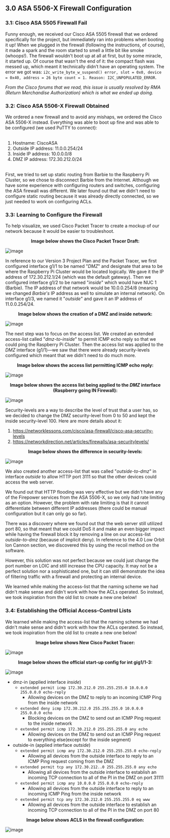 <h2>3.0 ASA 5506-X Firewall Configuration</h2>

<h3>3.1: Cisco ASA 5505 Firewall Fail</h3>

Funny enough, we received our Cisco ASA 5505 firewall that we ordered specifically for the project, but immediately ran into problems when booting it up! When we plugged in the firewall (following the instructions, of course), it made a spark and the room started to smell a little bit like smoke (whoops!). The firewall wouldn't boot up at all at first, but by some miracle, it started up. Of course that wasn't the end of it: the compact flash was messed up, which meant it technically didn’t have an operating system. The error we got was: `i2c_write_byte_w_suspend() error, slot = 0x0, device = 0x40, address = 26 byte count = 1. Reason: I2C_UNPOPULATED_ERROR`. 
<br>

*From the Cisco forums that we read, this issue is usually resolved by RMA (Return Merchandise Authorization) which is what we ended up doing.*

<h3>3.2: Cisco ASA 5506-X Firewall Obtained</h3>
We ordered a new firewall and to avoid any mishaps, we ordered the Cisco ASA 5506-X instead. Everything was able to boot up fine and was able to be configured (we used PuTTY to connect):
<br>
<br>

1. Hostname: CiscoASA
2. Outside IP address: 11.0.0.254/24
3. Inside IP address: 10.0.0.0/8
4. DMZ IP address: 172.30.212.0/24

<br>
First, we tried to set up static routing from Barbie to the Raspberry Pi Cluster, so we chose to disconnect Barbie from the Internet. Although we have some experience with configuring routers and switches, configuring the ASA firewall was different. We later found out that we didn't need to configure static routing because it was already directly connected, so we just needed to work on configuring ACLs. 

<h3>3.3: Learning to Configure the Firewall</h3>
To help visualize, we used Cisco Packet Tracer to create a mockup of our network because it would be easier to troubleshoot. 
<br>

**<p align="center">Image below shows the Cisco Packet Tracer Draft:</p>**

![image](https://github.com/itsvivianmill/Raspberry-Pi-Cluster/assets/116047994/646e8f2b-ad31-4e50-a034-ec433130b9fc)

In reference to our Version 3 Project Plan and the Packet Tracer, we first configured interface g1/1 to be named "*DMZ*" and designate that area to be where the Raspberry Pi Cluster would be located logically. We gave it the IP address of 172.30.212.1/24 (which was the default gateway). Then we configured interface g1/2 to be named "*inside*" which would have NUC 1 (Barbie). The IP address of that network would be 10.0.0.254/8 (meaning we changed *Barbie's* IP address as well to simulate an internal network). On interface g1/3, we named it "*outside*" and gave it an IP address of 11.0.0.254/24.

**<p align="center">Image below shows the creation of a DMZ and inside network:</p>**

![image](https://github.com/itsvivianmill/Raspberry-Pi-Cluster/assets/116047994/e78756b7-882d-4d17-82e7-fbaf64386422)

The next step was to focus on the access list. We created an extended access-list called "*dmz-to-inside*" to permit ICMP echo reply so that we could ping the Raspberry Pi Cluster. Then the access list was applied to the *DMZ* interface (g1/1)—we saw that there were already security-levels configured which meant that we didn't need to do much more. 

**<p align="center">Image below shows the access list permitting ICMP echo reply:</p>**

![image](https://github.com/itsvivianmill/Raspberry-Pi-Cluster/assets/116047994/e64d641d-0663-48e3-869a-aef7246204c1)

**<p align="center">Image below shows the access list being applied to the *DMZ* interface (Raspberry going IN Firewall):</p>**

![image](https://github.com/itsvivianmill/Raspberry-Pi-Cluster/assets/116047994/b7536183-e9a7-4e62-ae4e-aa8468f95bbc)

Security-levels are a way to describe the level of trust that a user has, so we decided to change the DMZ security-level from 0 to 50 and kept the inside security-level 100. Here are more details about it:
1. https://networklessons.com/cisco/asa-firewall/cisco-asa-security-levels
2. https://networkdirection.net/articles/firewalls/asa-securitylevels/ 

**<p align="center">Image below shows the difference in security-levels:</p>**

![image](https://github.com/itsvivianmill/Raspberry-Pi-Cluster/assets/116047994/f4f778d4-67b4-410c-98d4-b4316387023a)

We also created another access-list that was called "*outside-to-dmz*" in interface *outside* to allow HTTP port 3111 so that the other devices could access the web server. 

We found out that HTTP flooding was very effective but we didn't have any of the Firepower services from the ASA 5506-X, so we only had rate limiting as an option. However, the problem with rate limiting is that it cannot differentiate between different IP addresses (there could be manual configuration but it can only go so far). 

There was a discovery where we found out that the web server still utilized port 80, so that meant that we could DoS it and make an even bigger impact while having the firewall block it by removing a line on our access-list *outside-to-dmz* (because of implicit deny). In reference to the 4.0 Low Orbit Ion Cannon section, we discovered this by using the recoil method on the software. 

However, this solution was not perfect because we could just change the port number on LOIC and still increase the CPU capacity. It may not be a perfect solution nor a sophisticated one, but it can still demonstrate the idea of filtering traffic with a firewall and protecting an internal device. 

We learned while making the access-list that the naming scheme we had didn't make sense and didn't work with how the ACLs operated. So instead, we took inspiration from the old list to create a new one below!

<h3>3.4: Establishing the Official Access-Control Lists</h3>
We learned while making the access-list that the naming scheme we had didn't make sense and didn't work with how the ACLs operated. So instead, we took inspiration from the old list to create a new one below!

**<p align="center">Image below shows New Cisco Packet Tracer:</p>**
![image](https://github.com/itsvivianmill/Raspberry-Pi-Cluster/assets/116047994/0d5a2067-38ad-4427-aa24-1ab3093e0c39)

**<p align="center">Image below shows the official start-up config for int gig1/1-3:</p>**
![image](https://github.com/itsvivianmill/Raspberry-Pi-Cluster/assets/116047994/3b1f8ed3-772d-4124-baae-20590c32bbb1)

- dmz-in (applied interface *inside*)
  - `extended permit icmp 172.30.212.0 255.255.255.0 10.0.0.0 255.0.0.0 echo-reply`
    - Allowing devices on the DMZ to reply to an incoming ICMP Ping from the inside network
  - `extended deny icmp 172.30.212.0 255.255.255.0 10.0.0.0 255.0.0.0 echo`
    - Blocking devices on the DMZ to send out an ICMP Ping request to the inside network
  - `extended permit icmp 172.30.212.0 255.255.255.0 any echo`
    - Allowing devices on the DMZ to send out an ICMP Ping request to everything else(except for the inside segment)
- outside-in (applied interface *outside*)
  - `extended permit icmp any 172.30.212.0 255.255.255.0 echo-reply`
    - Allowing all devices from the outside interface to reply to an ICMP Ping request coming from the DMZ
  - `extended permit tcp any 172.30.212..0 255.255.255.0 any echo`
    - Allowing all devices from the outside interface to establish an incoming TCP connection to all of the PI in the DMZ on port 31111
  - `extended permit icmp any 10.0.0.0 255.0.0.0 echo-reply`
    - Allowing all devices from the outside interface to reply to an incoming ICMP Ping from the inside network
  - `extended permit tcp any 172.30.212.0 255.255.255.0 eq www`
    - Allowing all devices from the outside interface to establish an incoming TCP connection to all of the PI in the DMZ on port 80

**<p align="center">Image below shows ACLS in the firewall configuration:</p>**

![image](https://github.com/itsvivianmill/Raspberry-Pi-Cluster/assets/116047994/c982e226-b524-4fc4-9f62-51c2f74cdc01)

